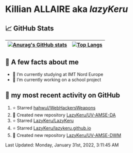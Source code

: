 # **Killian ALLAIRE** aka _lazyKeru_

## 📈 GitHub Stats

| [![Anurag's GitHub stats](https://github-readme-stats.vercel.app/api?username=LazyKeru&theme=graywhite&show_icons=true)](https://github.com/anuraghazra/github-readme-stats) | [![Top Langs](https://github-readme-stats.vercel.app/api/top-langs/?username=LazyKeru)](https://github.com/anuraghazra/github-readme-stats)  
|---|---|

## 📣 A few facts about me

- 🌱 I’m currently studying at IMT Nord Europe
- 🔭 I’m currently working on a school project

## 🌱 my most recent activity on GitHub

<!--RECENT_ACTIVITY:start-->
1. ⭐ Starred [hahwul/WebHackersWeapons](https://github.com/hahwul/WebHackersWeapons)
2. 📔 Created new repository [LazyKeru/UV-AMSE-DA](https://github.com/LazyKeru/UV-AMSE-DA)
3. ⭐ Starred [LazyKeru/LazyKeru](https://github.com/LazyKeru/LazyKeru)
4. ⭐ Starred [LazyKeru/lazykeru.github.io](https://github.com/LazyKeru/lazykeru.github.io)
5. 📔 Created new repository [LazyKeru/UV-AMSE-DWM](https://github.com/LazyKeru/UV-AMSE-DWM)
<!--RECENT_ACTIVITY:end-->

<!--RECENT_ACTIVITY:last_update-->
Last Updated: Monday, January 31st, 2022, 3:11:45 AM
<!--RECENT_ACTIVITY:last_update_end-->


<!--
**LazyKeru/LazyKeru** is a ✨ _special_ ✨ repository because its `README.md` (this file) appears on your GitHub profile.

Here are some ideas to get you started:

- 🔭 I’m currently working on ...
- 🌱 I’m currently learning ...
- 👯 I’m looking to collaborate on ...
- 🤔 I’m looking for help with ...
- 💬 Ask me about ...
- 📫 How to reach me: ...
- 😄 Pronouns: ...
- ⚡ Fun fact: ...
-->
